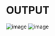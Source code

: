 # OUTPUT #
![image](https://user-images.githubusercontent.com/64580759/153419699-e3373f59-f433-4fc4-874b-9fd10d7927fc.png)
![image](https://user-images.githubusercontent.com/64580759/153420583-9372fa2c-1b78-44d8-86db-b8d3deb77e52.png)
